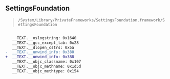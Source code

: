 ## SettingsFoundation

> `/System/Library/PrivateFrameworks/SettingsFoundation.framework/SettingsFoundation`

```diff

   __TEXT.__oslogstring: 0x1640
   __TEXT.__gcc_except_tab: 0x28
   __TEXT.__dlopen_cstrs: 0x5a
-  __TEXT.__unwind_info: 0x380
+  __TEXT.__unwind_info: 0x388
   __TEXT.__objc_classname: 0x107
   __TEXT.__objc_methname: 0x1d5d
   __TEXT.__objc_methtype: 0x154

```
